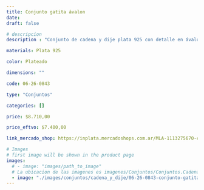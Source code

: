 ```yaml
---
title: Conjunto gatita ávalon
date: 
draft: false

# descripcion
description : "Conjunto de cadena y dije plata 925 con detalle en ávalon. Largo de cadena 40, 45 o 50 cm a elección."

materials: Plata 925

color: Plateado

dimensions: ""

code: 06-26-0843

type: "Conjuntos"

categories: []

price: $8.710,00

price_eftvo: $7.400,00

link_mercado_shop: https://inplata.mercadoshops.com.ar/MLA-1113275670-conjunto-cadena-y-dije-de-plata-gatita-ávalon-_JM

# Images
# first image will be shown in the product page
images:
  # - image: "images/path_to_image"
  # La ubicacion de las imagenes es imagenes/Conjuntos/Conjuntos.Cadena y Dije/06-26-0843-conjunto-gatita-avalon
  - image: "./images/conjuntos/cadena_y_dije/06-26-0843-conjunto-gatita-avalon.jpg"
---
```

